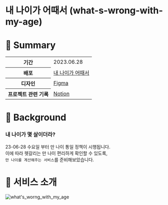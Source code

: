 # 내 나이가 어때서 (what-s-wrong-with-my-age)
# 🥳 Summary
<table>
    <tr>
        <th>기간</th>
        <td>2023.06.28</td>
    </tr>
    <tr>
        <th>배포</th>
        <td><a href="[https://chu-card-client.vercel.app](https://main--what-s-wrong-with-my-age.netlify.app/)">내 나이가 어때서</a></td>
    </tr>
    <tr>
        <th>디자인</th>
        <td><a href="https://www.figma.com/file/5h9ZqWJGLzzEX7HRQxvQDO/%ED%85%8C%EC%98%A4%EC%9D%98-%EC%8A%A4%ED%94%84%EB%A6%B0%ED%8A%B8-15%EA%B8%B0---11%EC%A1%B0?type=design&node-id=0%3A1&mode=design&t=ayO3HCLaamQOhY8z-1">Figma</a></td>
    </tr>
    <tr>
        <th>프로젝트 관련 기록</th>
        <td><a href="https://open-divan-915.notion.site/387363f1751d4234a8b2f1a68bab136b?pvs=4">Notion</a></td>
    </tr>
</table>

# 🥳 Background
### 내 나이가 몇 살이더라?
23-06-28 수요일 부터 만 나이 통일 정책이 시행됩니다.    
이에 따라 헷갈리는 만 나이 편리하게 확인할 수 있도록,    
`만 나이를 계산해주는 서비스`를 준비해보았습니다.

# 🥳 서비스 소개

![what's_worng_with_my_age](https://github.com/anonymousRecords/what-s-wrong-with-my-age/assets/97885933/8a63c5ae-4f84-42f7-9ee6-03132e72495c)
